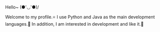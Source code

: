 Hello~ (●'◡'●)/


Welcome to my profile.⭐ 
I use Python and Java as the main development languages.🛫 
In addition, I am interested in development and like it.🌈
